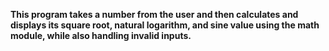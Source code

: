 **This program takes a number from the user and then calculates and displays its square root, natural logarithm, and sine value using the math module, while also handling invalid inputs.**
